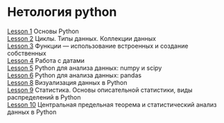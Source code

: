 # Нетология python

 [Lesson 1](lesson_1.ipynb) Основы Python  
 [Lesson 2](lesson_2.ipynb) Циклы. Типы данных. Коллекции данных   
 [Lesson 3](lesson_3.ipynb) Функции — использование встроенных и создание собственных  
 [Lesson 4](lesson_4.ipynb) Работа с датами   
 [Lesson 5](lesson_5.ipynb) Python для анализа данных: numpy и scipy   
 [Lesson 6](lesson_6.ipynb) Python для анализа данных: pandas   
 [Lesson 8](lesson_8.ipynb) Визуализация данных в Python   
 [Lesson 9](lesson_9.ipynb) Статистика. Основы описательной статистики, виды распределений в Python  
 [Lesson 10](lesson_10.ipynb) Центральная предельная теорема и статистический анализ данных в Python
